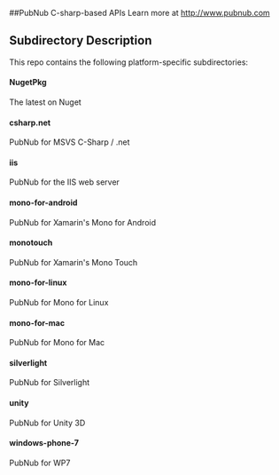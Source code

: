 ##PubNub C-sharp-based APIs
Learn more at http://www.pubnub.com

## Subdirectory Description
This repo contains the following platform-specific subdirectories:

#### NugetPkg
The latest on Nuget

#### csharp.net
PubNub for MSVS C-Sharp / .net

#### iis
PubNub for the IIS web server

#### mono-for-android
PubNub for Xamarin's Mono for Android

#### monotouch
PubNub for Xamarin's Mono Touch

#### mono-for-linux
PubNub for Mono for Linux

#### mono-for-mac
PubNub for Mono for Mac

#### silverlight
PubNub for Silverlight

#### unity
PubNub for Unity 3D

#### windows-phone-7
PubNub for WP7
